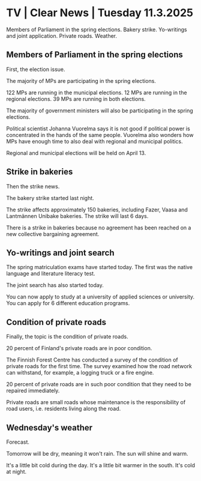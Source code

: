 # TV \| Clear News \| Tuesday 11.3.2025

Members of Parliament in the spring elections. Bakery strike. Yo-writings and joint application. Private roads. Weather.

## Members of Parliament in the spring elections

First, the election issue.

The majority of MPs are participating in the spring elections.

122 MPs are running in the municipal elections. 12 MPs are running in the regional elections. 39 MPs are running in both elections.

The majority of government ministers will also be participating in the spring elections.

Political scientist Johanna Vuorelma says it is not good if political power is concentrated in the hands of the same people. Vuorelma also wonders how MPs have enough time to also deal with regional and municipal politics.

Regional and municipal elections will be held on April 13.

## Strike in bakeries

Then the strike news.

The bakery strike started last night.

The strike affects approximately 150 bakeries, including Fazer, Vaasa and Lantmännen Unibake bakeries. The strike will last 6 days.

There is a strike in bakeries because no agreement has been reached on a new collective bargaining agreement.

## Yo-writings and joint search

The spring matriculation exams have started today. The first was the native language and literature literacy test.

The joint search has also started today.

You can now apply to study at a university of applied sciences or university. You can apply for 6 different education programs.

## Condition of private roads

Finally, the topic is the condition of private roads.

20 percent of Finland's private roads are in poor condition.

The Finnish Forest Centre has conducted a survey of the condition of private roads for the first time. The survey examined how the road network can withstand, for example, a logging truck or a fire engine.

20 percent of private roads are in such poor condition that they need to be repaired immediately.

Private roads are small roads whose maintenance is the responsibility of road users, i.e. residents living along the road.

## Wednesday's weather

Forecast.

Tomorrow will be dry, meaning it won't rain. The sun will shine and warm.

It's a little bit cold during the day. It's a little bit warmer in the south. It's cold at night.

